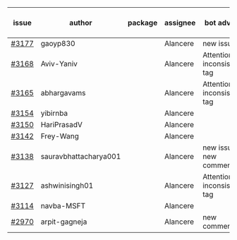 | issue | author | package | assignee | bot advice | created date of issue | target release date | date from target |
| ------ | ------ | ------ | ------ | ------ | ------ | ------ | :-----: |
| [#3177](https://github.com/Azure/sdk-release-request/issues/3177) | gaoyp830 |  | Alancere | new issue. | 09-15 | 09-21 |  |
| [#3168](https://github.com/Azure/sdk-release-request/issues/3168) | Aviv-Yaniv |  | Alancere | Attention to inconsistent tag | 09-14 | 09-19 |  |
| [#3165](https://github.com/Azure/sdk-release-request/issues/3165) | abhargavams |  | Alancere | Attention to inconsistent tag | 09-14 | 09-20 |  |
| [#3154](https://github.com/Azure/sdk-release-request/issues/3154) | yibirnba |  | Alancere |  | 09-11 | 09-26 |  |
| [#3150](https://github.com/Azure/sdk-release-request/issues/3150) | HariPrasadV |  | Alancere |  | 09-07 | 10-11 |  |
| [#3142](https://github.com/Azure/sdk-release-request/issues/3142) | Frey-Wang |  | Alancere |  | 09-06 | 09-12 |  |
| [#3138](https://github.com/Azure/sdk-release-request/issues/3138) | sauravbhattacharya001 |  | Alancere | new issue. new comment. | 09-02 | 10-17 |  |
| [#3127](https://github.com/Azure/sdk-release-request/issues/3127) | ashwinisingh01 |  | Alancere | Attention to inconsistent tag | 08-29 | 09-02 |  |
| [#3114](https://github.com/Azure/sdk-release-request/issues/3114) | navba-MSFT |  | Alancere |  | 08-24 | 09-07 |  |
| [#2970](https://github.com/Azure/sdk-release-request/issues/2970) | arpit-gagneja |  | Alancere | new comment. | 07-04 | 09-30 |  |
